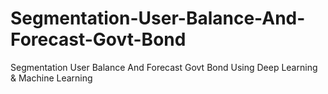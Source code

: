 # Segmentation-User-Balance-And-Forecast-Govt-Bond
Segmentation User Balance And Forecast Govt Bond Using Deep Learning &amp; Machine Learning
